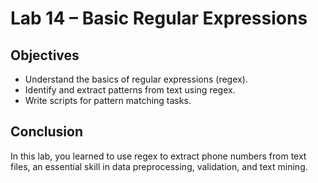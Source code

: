 # Lab 14 – Basic Regular Expressions
## Objectives
- Understand the basics of regular expressions (regex).
- Identify and extract patterns from text using regex.
- Write scripts for pattern matching tasks.

## Conclusion
In this lab, you learned to use regex to extract phone numbers from text files, 
an essential skill in data preprocessing, validation, and text mining.
